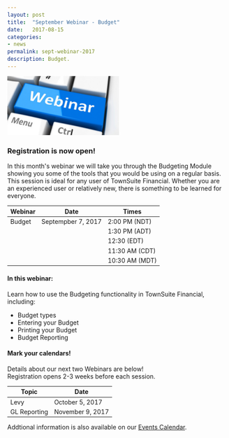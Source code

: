 ```yaml
---
layout: post
title:  "September Webinar - Budget"
date:   2017-08-15
categories:
- news
permalink: sept-webinar-2017
description: Budget.
---
```


![Webinar](/images/webinar.png "Webinar")


### **Registration is now open!** 

In this month's webinar we will take you through the Budgeting Module showing you some of the tools that you would be using on a regular basis. This session is ideal for any user of TownSuite Financial. Whether you are an experienced user or relatively new, there is something to be learned for everyone.


| Webinar | Date | Times |
| ---- | ---- | ---- |
| Budget | Septempber 7, 2017 | 2:00 PM (NDT) |
| | | 1:30 PM (ADT) |
| | | 12:30 (EDT) |
| | | 11:30 AM (CDT) |
| | | 10:30 AM (MDT) |

#### **In this webinar:**  

Learn how to use the Budgeting functionality in TownSuite Financial, including:
- Budget types
- Entering your Budget
- Printing your Budget
- Budget Reporting

#### **Mark your calendars!**

Details about our next two Webinars are below!  
Registration opens 2-3 weeks before each session.

| Topic | Date |
| ---- | ---- |
| Levy | October 5, 2017 |
| GL Reporting | November 9, 2017 |

Addtional information is also available on our [Events Calendar](https://townsuite.com/events).

